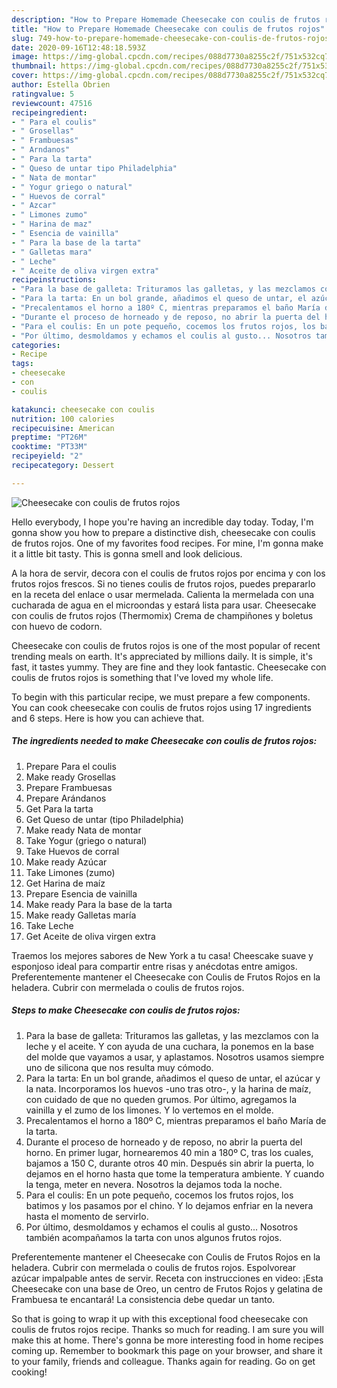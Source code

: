 ```yaml
---
description: "How to Prepare Homemade Cheesecake con coulis de frutos rojos"
title: "How to Prepare Homemade Cheesecake con coulis de frutos rojos"
slug: 749-how-to-prepare-homemade-cheesecake-con-coulis-de-frutos-rojos
date: 2020-09-16T12:48:18.593Z
image: https://img-global.cpcdn.com/recipes/088d7730a8255c2f/751x532cq70/cheesecake-con-coulis-de-frutos-rojos-foto-principal.jpg
thumbnail: https://img-global.cpcdn.com/recipes/088d7730a8255c2f/751x532cq70/cheesecake-con-coulis-de-frutos-rojos-foto-principal.jpg
cover: https://img-global.cpcdn.com/recipes/088d7730a8255c2f/751x532cq70/cheesecake-con-coulis-de-frutos-rojos-foto-principal.jpg
author: Estella Obrien
ratingvalue: 5
reviewcount: 47516
recipeingredient:
- " Para el coulis"
- " Grosellas"
- " Frambuesas"
- " Arndanos"
- " Para la tarta"
- " Queso de untar tipo Philadelphia"
- " Nata de montar"
- " Yogur griego o natural"
- " Huevos de corral"
- " Azcar"
- " Limones zumo"
- " Harina de maz"
- " Esencia de vainilla"
- " Para la base de la tarta"
- " Galletas mara"
- " Leche"
- " Aceite de oliva virgen extra"
recipeinstructions:
- "Para la base de galleta: Trituramos las galletas, y las mezclamos con la leche y el aceite. Y con ayuda de una cuchara, la ponemos en la base del molde que vayamos a usar, y aplastamos. Nosotros usamos siempre uno de silicona que nos resulta muy cómodo."
- "Para la tarta: En un bol grande, añadimos el queso de untar, el azúcar y la nata. Incorporamos los huevos -uno tras otro-, y la harina de maíz, con cuidado de que no queden grumos. Por último, agregamos la vainilla y el zumo de los limones. Y lo vertemos en el molde."
- "Precalentamos el horno a 180º C, mientras preparamos el baño María de la tarta."
- "Durante el proceso de horneado y de reposo, no abrir la puerta del horno. En primer lugar, hornearemos 40 min a 180º C, tras los cuales, bajamos a 150 C, durante otros 40 min. Después sin abrir la puerta, lo dejamos en el horno hasta que tome la temperatura ambiente. Y cuando la tenga, meter en nevera. Nosotros la dejamos toda la noche."
- "Para el coulis: En un pote pequeño, cocemos los frutos rojos, los batimos y los pasamos por el chino. Y lo dejamos enfriar en la nevera hasta el momento de servirlo."
- "Por último, desmoldamos y echamos el coulis al gusto... Nosotros también acompañamos la tarta con unos algunos frutos rojos."
categories:
- Recipe
tags:
- cheesecake
- con
- coulis

katakunci: cheesecake con coulis 
nutrition: 100 calories
recipecuisine: American
preptime: "PT26M"
cooktime: "PT33M"
recipeyield: "2"
recipecategory: Dessert

---
```



![Cheesecake con coulis de frutos rojos](https://img-global.cpcdn.com/recipes/088d7730a8255c2f/751x532cq70/cheesecake-con-coulis-de-frutos-rojos-foto-principal.jpg)

Hello everybody, I hope you're having an incredible day today. Today, I'm gonna show you how to prepare a distinctive dish, cheesecake con coulis de frutos rojos. One of my favorites food recipes. For mine, I'm gonna make it a little bit tasty. This is gonna smell and look delicious.

A la hora de servir, decora con el coulis de frutos rojos por encima y con los frutos rojos frescos. Si no tienes coulis de frutos rojos, puedes prepararlo en la receta del enlace o usar mermelada. Calienta la mermelada con una cucharada de agua en el microondas y estará lista para usar. Cheesecake con coulis de frutos rojos (Thermomix) Crema de champiñones y boletus con huevo de codorn.

Cheesecake con coulis de frutos rojos is one of the most popular of recent trending meals on earth. It's appreciated by millions daily. It is simple, it's fast, it tastes yummy. They are fine and they look fantastic. Cheesecake con coulis de frutos rojos is something that I've loved my whole life.


To begin with this particular recipe, we must prepare a few components. You can cook cheesecake con coulis de frutos rojos using 17 ingredients and 6 steps. Here is how you can achieve that.

<!--inarticleads1-->

##### The ingredients needed to make Cheesecake con coulis de frutos rojos:

1. Prepare  Para el coulis
1. Make ready  Grosellas
1. Prepare  Frambuesas
1. Prepare  Arándanos
1. Get  Para la tarta
1. Get  Queso de untar (tipo Philadelphia)
1. Make ready  Nata de montar
1. Take  Yogur (griego o natural)
1. Take  Huevos de corral
1. Make ready  Azúcar
1. Take  Limones (zumo)
1. Get  Harina de maíz
1. Prepare  Esencia de vainilla
1. Make ready  Para la base de la tarta
1. Make ready  Galletas maría
1. Take  Leche
1. Get  Aceite de oliva virgen extra


Traemos los mejores sabores de New York a tu casa! Cheescake suave y esponjoso ideal para compartir entre risas y anécdotas entre amigos. Preferentemente mantener el Cheesecake con Coulis de Frutos Rojos en la heladera. Cubrir con mermelada o coulis de frutos rojos. 

<!--inarticleads2-->

##### Steps to make Cheesecake con coulis de frutos rojos:

1. Para la base de galleta: Trituramos las galletas, y las mezclamos con la leche y el aceite. Y con ayuda de una cuchara, la ponemos en la base del molde que vayamos a usar, y aplastamos. Nosotros usamos siempre uno de silicona que nos resulta muy cómodo.
1. Para la tarta: En un bol grande, añadimos el queso de untar, el azúcar y la nata. Incorporamos los huevos -uno tras otro-, y la harina de maíz, con cuidado de que no queden grumos. Por último, agregamos la vainilla y el zumo de los limones. Y lo vertemos en el molde.
1. Precalentamos el horno a 180º C, mientras preparamos el baño María de la tarta.
1. Durante el proceso de horneado y de reposo, no abrir la puerta del horno. En primer lugar, hornearemos 40 min a 180º C, tras los cuales, bajamos a 150 C, durante otros 40 min. Después sin abrir la puerta, lo dejamos en el horno hasta que tome la temperatura ambiente. Y cuando la tenga, meter en nevera. Nosotros la dejamos toda la noche.
1. Para el coulis: En un pote pequeño, cocemos los frutos rojos, los batimos y los pasamos por el chino. Y lo dejamos enfriar en la nevera hasta el momento de servirlo.
1. Por último, desmoldamos y echamos el coulis al gusto... Nosotros también acompañamos la tarta con unos algunos frutos rojos.


Preferentemente mantener el Cheesecake con Coulis de Frutos Rojos en la heladera. Cubrir con mermelada o coulis de frutos rojos. Espolvorear azúcar impalpable antes de servir. Receta con instrucciones en video: ¡Esta Cheesecake con una base de Oreo, un centro de Frutos Rojos y gelatina de Frambuesa te encantará! La consistencia debe quedar un tanto. 

So that is going to wrap it up with this exceptional food cheesecake con coulis de frutos rojos recipe. Thanks so much for reading. I am sure you will make this at home. There's gonna be more interesting food in home recipes coming up. Remember to bookmark this page on your browser, and share it to your family, friends and colleague. Thanks again for reading. Go on get cooking!
